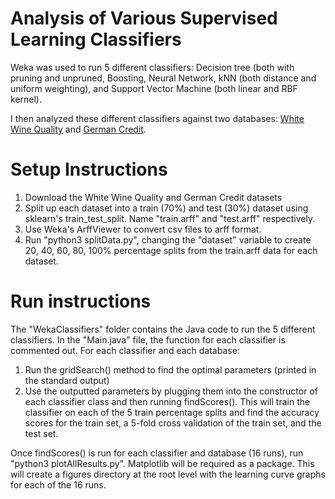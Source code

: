 # Analysis of Various Supervised Learning Classifiers

Weka was used to run 5 different classifiers: Decision tree (both with pruning and unpruned, Boosting, Neural Network, kNN (both distance and uniform weighting), and Support Vector Machine (both linear and RBF kernel).

I then analyzed these different classifiers against two databases: [White Wine Quality](http://archive.ics.uci.edu/ml/datasets/Wine) and [German Credit](https://archive.ics.uci.edu/ml/datasets/statlog+%28german+credit+data%29).

# Setup Instructions
1. Download the White Wine Quality and German Credit datasets
2. Split up each dataset into a train (70%) and test (30%) dataset using sklearn's train_test_split. Name "train.arff" and "test.arff" respectively.
3. Use Weka's ArffViewer to convert csv files to arff format.
4. Run "python3 splitData.py", changing the "dataset" variable to create 20, 40, 60, 80, 100% percentage splits from the train.arff data for each dataset.

# Run instructions
The "WekaClassifiers" folder contains the Java code to run the 5 different classifiers. In the "Main.java" file, the function for each classifier is commented out.
For each classifier and each database:
1. Run the gridSearch() method to find the optimal parameters (printed in the standard output) 
2. Use the outputted parameters by plugging them into the constructor of each classifier class and then running findScores(). This will train the classifier on each of the 5 train percentage splits and find the accuracy scores for the train set, a 5-fold cross validation of the train set, and the test set.

Once findScores() is run for each classifier and database (16 runs), run "python3 plotAllResults.py". Matplotlib will be required as a package. This will create a figures directory at the root level with the learning curve graphs for each of the 16 runs.